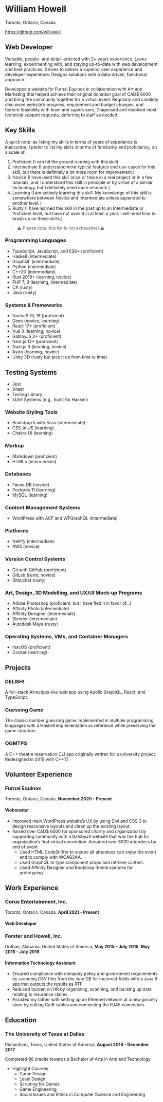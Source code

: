 # William Howell

Toronto, Ontario, Canada

https://github.com/willowell

## Web Developer

Versatile, people- and detail-oriented with 2+ years experience. Loves learning, experimenting with, and staying up-to-date with web development and best practices. Strives to deliver a superior user experience and developer experience. Designs solutions with a data-driven, functional approach.

Developed a website for Furnal Equinox in collaboration with Art and Marketing that helped achieve their original donation goal of CAD$ 6000 and bring the community together for a virtual event. Regularly and candidly discussed website’s progress, requirement and budget changes, and feature feasibility with team and supervisors. Diagnosed and resolved most technical support requests, deferring to staff as needed. 

## Key Skills

A quick note: as listing my skills in terms of years of experience is inaccurate, I prefer to list my skills in terms of familiarity and proficiency, on a scale of:
1. Proficient (I can hit the ground running with this skill)
2. Intermediate (I understand *most* typical features and use-cases for this skill, but there is definitely a lot more room for improvement.)
3. Novice (I have used this skill once or twice in a real project or in a few tutorials, and I understand this skill in principle or by virtue of a similar technology, but I definitely need more research.)
4. Learning (I am actively learning this skill. My knowledge of this skill is somewhere between Novice and Intermediate unless appended to another level.)
5. Rusty (I have learned this skill in the past up to an Intermediate or Proficient level, but have not used it in at least a year. I will need time to brush up on these skills.)

> :warning: Please note: this list is not exhaustive! :warning:

### Programming Languages

  * TypeScript, JavaScript, and ES6+ (proficient)
  * Haskell (intermediate)
  * GraphQL (intermediate)
  * Python (intermediate)
  * C++20 (intermediate)
  * Rust 2018+ (learning, novice)
  * PHP 7, 8 (learning, intermediate)
  * C# (rusty)
  * Java (rusty)

### Systems & Frameworks

  * NodeJS 16, 18 (proficient)
  * Deno (novice, learning)
  * React 17+ (proficient)
  * Vue 3 (learning, novice)
  * GatsbyJS 2+ (proficient)
  * Next.js 12+ (proficient)
  * Nuxt.js 3 (learning, novice)
  * Astro (learning, novice)
  * Unity 3D (rusty but pick it up from time to time)

## Testing Systems

  * Jest
  * Vitest
  * Testing Library
  * xUnit Systems (e.g., hunit for Haskell)

### Website Styling Tools

  * Bootstrap 5 with Sass (intermediate)
  * CSS-in-JS (learning)
  * Chakra UI (learning)

### Markup

  * Markdown (proficient)
  * HTML5 (intermediate)

### Databases

  * Fauna DB (novice)
  * Postgres 11 (learning)
  * MySQL (learning)

### Content Management Systems

  * WordPress with ACF and WPGraphQL (intermediate)

### Platforms

  * Netlify (intermediate)
  * AWS (novice)

### Version Control Systems

  * Git with GitHub (proficient)
  * GitLab (rusty, novice)
  * Bitbucket (rusty)

### Art, Design, 3D Modelling, and UX/UI Mock-up Programs

  * Adobe Photoshop (proficient, but I have fled it in favor of...)
  * Affinity Photo (intermediate)
  * Affinity Designer (intermediate)
  * Blender (intermediate)
  * Autodesk Maya (rusty)

### Operating Systems, VMs, and Container Managers

  * macOS (proficient)
  * Docker (learning)

## Projects

### DELISH!

A full-stack Allrecipes-like web app using Apollo GraphQL, React, and TypeScript.

### Guessing Game

The classic number guessing game implemented in multiple programming languages with a Haskell implementation as reference while preserving the game structure.

### OGMTPS

A C++ theatre reservation CLI app originally written for a university project. Redesigned in 2019 with C++17.

## Volunteer Experience

### Furnal Equinox

Toronto, Ontario, Canada, **November 2020 - Present**

#### Webmaster

* Improved main WordPress website’s UX by using Divi and CSS 3 to design responsive layouts and clean up the existing layout.
* Raised over CAD$ 6000 for sponsored charity and organization by supporting community with a GatsbyJS website that was the hub for organization’s first virtual convention. Acquired over 3000 attendees by end of event. 
  * Used HTML CodeSniffer to ensure all attendees can enjoy the event and to comply with WCAG2AA. 
  * Used GraphQL to type component props and retrieve content. 
  * Used Affinity Designer and Bootstrap theme samples for prototyping. 

## Work Experience

### Corus Entertainment, Inc.

Toronto, Ontario, Canada, **April 2021 - Present**

#### Web Developer


### Forster and Howell, Inc.

Dothan, Alabama, United States of America, **May 2015 - July 2015**, **May 2016 - July 2016**

#### Information Technology Assistant

* Ensured compliance with company policy and government requirements by scanning CSV files from the item DB for incorrect fields with a Java 8 app that outputs the results as RTF.
* Reduced burden on HR by organizing, scanning, and backing up data relating to insurance claims.
* Assisted my father with setting up an Ethernet network at a new grocery store by cutting Cat6 cables and connecting the RJ45 connectors.

## Education

### The University of Texas at Dallas

Richardson, Texas, United States of America, **August 2014 - December 2017**

Completed 98 credits towards a Bachelor of Arts in Arts and Technology

* Highlight Courses:
  * Game Design
  * Level Design
  * Scripting for Games
  * Game Engineering
  * Social Issues and Ethics in Computer Science and Engineering

